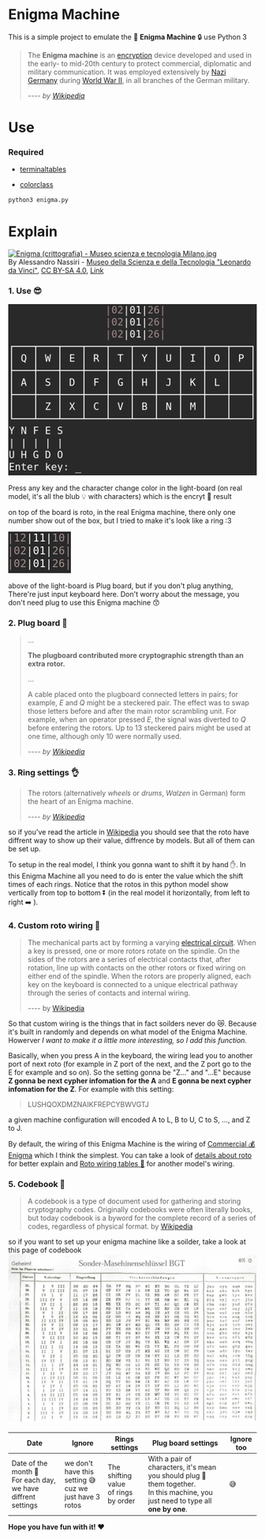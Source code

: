 # Enigma Machine

This is a simple project to emulate the 🔡 **Enigma Machine** 🔒 use Python 3

> The **Enigma machine** is an [encryption](https://en.wikipedia.org/wiki/Encryption "Encryption") device developed and used in the early- to mid-20th century to protect commercial, diplomatic and military communication. It was employed extensively by [Nazi Germany](https://en.wikipedia.org/wiki/Nazi_Germany "Nazi Germany") during [World War II](https://en.wikipedia.org/wiki/World_War_II "World War II"), in all branches of the German military.
>
> ---- _by [ Wikipedia](https://en.wikipedia.org/wiki/Enigma_machine)_

# Use

### Required

-   [terminaltables](https://pypi.org/project/terminaltables/)

-   [colorclass](https://pypi.org/project/colorclass/)

```bash
python3 enigma.py
```

# Explain

<p><a href="https://commons.wikimedia.org/wiki/File:Enigma_(crittografia)_-_Museo_scienza_e_tecnologia_Milano.jpg#/media/File:Enigma_(crittografia)_-_Museo_scienza_e_tecnologia_Milano.jpg"><img src="https://upload.wikimedia.org/wikipedia/commons/b/bd/Enigma_%28crittografia%29_-_Museo_scienza_e_tecnologia_Milano.jpg" alt="Enigma (crittografia) - Museo scienza e tecnologia Milano.jpg"></a><br>By Alessandro Nassiri - <a href="https://en.wikipedia.org/wiki/en:Museo_Nazionale_Scienza_e_Tecnologia_Leonardo_da_Vinci" class="extiw" title="w:en:Museo Nazionale Scienza e Tecnologia Leonardo da Vinci">Museo della Scienza e della Tecnologia "Leonardo da Vinci"</a>, <a href="https://creativecommons.org/licenses/by-sa/4.0" title="Creative Commons Attribution-Share Alike 4.0">CC BY-SA 4.0</a>, <a href="https://commons.wikimedia.org/w/index.php?curid=47910919">Link</a></p>

### 1. Use 😎

![use](images/use.png)

Press any key and the character change color in the light-board (on real model, it's all the blub 💡 with characters) which is the encryt 🔡 result

on top of the board is roto, in the real Enigma machine, there only one number show out of the box, but I tried to make it's look like a ring :3

![rotos](images/rotos.png)

above of the light-board is Plug board, but if you don't plug anything, There're just input keyboard here. Don't worry about the message, you don't need plug to use this Enigma machine 😙

### 2. Plug board 🔌

> ...
>
> **The plugboard contributed more cryptographic strength than an extra rotor.**
>
> ...
>
> A cable placed onto the plugboard connected letters in pairs; for example, _E_ and _Q_ might be a steckered pair. The effect was to swap those letters before and after the main rotor scrambling unit. For example, when an operator pressed _E_, the signal was diverted to _Q_ before entering the rotors. Up to 13 steckered pairs might be used at one time, although only 10 were normally used.
>
> ---- _by [Wikipedia](https://en.wikipedia.org/wiki/Enigma_machine#Plugboard)_

### 3. Ring settings 👌

> The rotors (alternatively _wheels_ or _drums_, _Walzen_ in German) form the heart of an Enigma machine.
>
> ---- _by [Wikipedia](https://en.wikipedia.org/wiki/Enigma_machine#Rotors)_

so if you've read the article in [Wikipedia](https://en.wikipedia.org/wiki/Enigma_machine) you should see that the roto have diffrent way to show up their value, diffrence by models. But all of them can be set up.

To setup in the real model, I think you gonna want to shift it by hand ✋. In this Enigma Machine all you need to do is enter the value which the shift times of each rings. Notice that the rotos in this python model show vertically from top to bottom ⏬ (in the real model it horizontally, from left to right ➡️ ).

### 4. Custom roto wiring 🔀

> The mechanical parts act by forming a varying [electrical circuit](https://en.wikipedia.org/wiki/Electrical_network "Electrical network"). When a key is pressed, one or more rotors rotate on the spindle. On the sides of the rotors are a series of electrical contacts that, after rotation, line up with contacts on the other rotors or fixed wiring on either end of the spindle. When the rotors are properly aligned, each key on the keyboard is connected to a unique electrical pathway through the series of contacts and internal wiring.
>
> ---- by [Wikipedia](https://en.wikipedia.org/wiki/Enigma_machine#Electrical_pathway)

So that custom wiring is the things that in fact soilders never do 😿. Because it's built in randomly and depends on what model of the Enigma Machine. Howerver _I want to make it a little more interesting, so I add this function._

Basically, when you press A in the keyboard, the wiring lead you to another port of next roto (for example in Z port of the next, and the Z port go to the E for example and so on). So the setting gonna be "Z..." and "...E" because **Z gonna be next cypher infomation for the A** and **E gonna be next cypher infomation for the Z**. For example with this setting:

> LUSHQOXDMZNAIKFREPCYBWVGTJ

a given machine configuration will encoded A to L, B to U, C to S, ..., and Z to J.

By default, the wiring of this Enigma Machine is the wiring of [Commercial 💰 Enigma](https://en.wikipedia.org/wiki/Enigma_machine#Commercial_Enigma) which I think the simplest. You can take a look of [details about roto](https://en.wikipedia.org/wiki/Enigma_rotor_details) for better explain and [Roto wiring tables 🔀](https://en.wikipedia.org/wiki/Enigma_rotor_details#Rotor_wiring_tables) for another model's wiring.

### 5. Codebook 📖

> A codebook is a type of document used for gathering and storing cryptography codes. Originally codebooks were often literally books, but today codebook is a byword for the complete record of a series of codes, regardless of physical format.
> by [Wikipedia](https://en.wikipedia.org/wiki/Codebook)

so if you want to set up your enigma machine like a soilder, take a look at this page of codebook
![codebook](images/codebook.png)

| Date                                                              | Ignore                                                     | Rings settings                           | Plug board settings                                                                                                                    | Ignore too |
| ----------------------------------------------------------------- | ---------------------------------------------------------- | ---------------------------------------- | -------------------------------------------------------------------------------------------------------------------------------------- | ---------- |
| Date of the month 📆<br/> For each day, we have diffrent settings | we don't have this setting 😅<br/>cuz we just have 3 rotos | The shifting value<br/>of rings by order | With a pair of characters, it's mean you should plug 🔌 them together.<br/> In this machine, you just need to type all **one by one**. | 😅         |

**Hope you have fun with it! ❤️**
